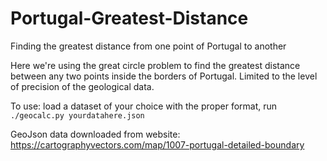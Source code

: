 # Portugal-Greatest-Distance

Finding the greatest distance from one point of Portugal to another

Here we're using the great circle problem to find the greatest distance between any two points inside the borders of Portugal. Limited to the level of precision of the geological data.

To use:
load a dataset of your choice with the proper format, run `./geocalc.py yourdatahere.json`

GeoJson data downloaded from website:
https://cartographyvectors.com/map/1007-portugal-detailed-boundary
